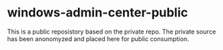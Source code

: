 # windows-admin-center-public

This is a public reposistory based on the private repo. The private source has been anonomyzed and placed here for public consumption. 
